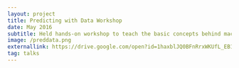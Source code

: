 ```yaml
---
layout: project
title: Predicting with Data Workshop
date: May 2016
subtitle: Held hands-on workshop to teach the basic concepts behind machine learning and how to implement them using Scikit-Learn.
image: /preddata.png
externallink: https://drive.google.com/open?id=1haxblJQ0BFnRrxWKUfL_EB1gU3jJSnUJZTzhS9nx_Y0
tag: talks
---
```


